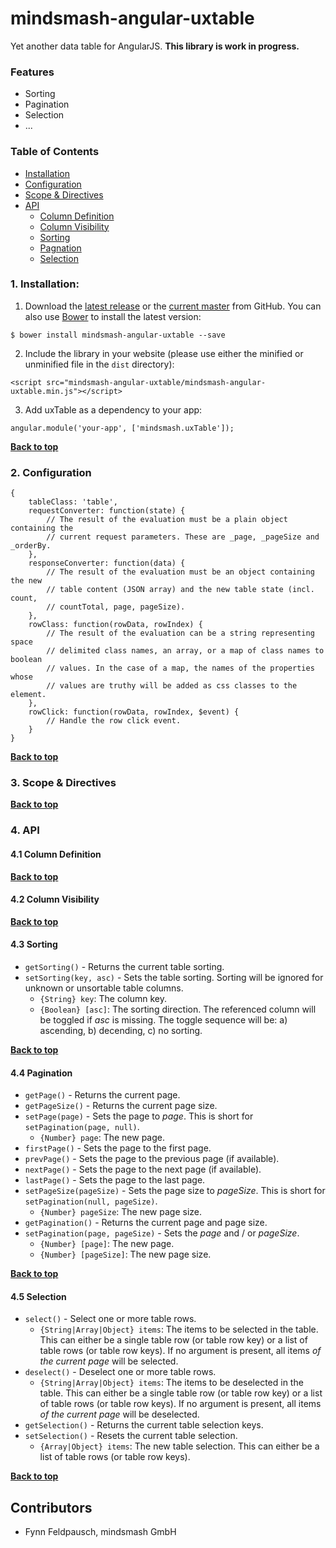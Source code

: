 # mindsmash-angular-uxtable
Yet another data table for AngularJS. **This library is work in progress.**

### Features

* Sorting
* Pagination
* Selection
* ...

### Table of Contents

   - [Installation](#1-installation)
   - [Configuration](#2-configuration)
   - [Scope & Directives](#3-scope--directives)
   - [API](#4-api)
      - [Column Definition](#41-column-definition)
      - [Column Visibility](#42-column-visibility)
      - [Sorting](#43-sorting)
      - [Pagnation](#44-pagination)
      - [Selection](#45-selection)

### 1. Installation:

   1. Download the [latest release](https://github.com/mindsmash/mindsmash-angular-uxtable/releases) or the [current master](https://github.com/mindsmash/mindsmash-angular-uxtable/archive/master.zip) from GitHub. You can also use [Bower](http://bower.io) to install the latest version:
   ```
   $ bower install mindsmash-angular-uxtable --save
   ```
   
   2. Include the library in your website (please use either the minified or unminified file in the `dist` directory):
   ```
   <script src="mindsmash-angular-uxtable/mindsmash-angular-uxtable.min.js"></script>
   ```
   
   3. Add uxTable as a dependency to your app:
   ```
   angular.module('your-app', ['mindsmash.uxTable']);
   ```

**[Back to top](#table-of-contents)**

### 2. Configuration

```
{
    tableClass: 'table',
    requestConverter: function(state) {
        // The result of the evaluation must be a plain object containing the
        // current request parameters. These are _page, _pageSize and _orderBy.
    },
    responseConverter: function(data) {
        // The result of the evaluation must be an object containing the new
        // table content (JSON array) and the new table state (incl. count,
        // countTotal, page, pageSize).
    },
    rowClass: function(rowData, rowIndex) {
        // The result of the evaluation can be a string representing space
        // delimited class names, an array, or a map of class names to boolean
        // values. In the case of a map, the names of the properties whose
        // values are truthy will be added as css classes to the element.
    },
    rowClick: function(rowData, rowIndex, $event) {
        // Handle the row click event.
    }
}
```

**[Back to top](#table-of-contents)**

### 3. Scope & Directives

**[Back to top](#table-of-contents)**

### 4. API

#### 4.1 Column Definition

**[Back to top](#table-of-contents)**

#### 4.2 Column Visibility

**[Back to top](#table-of-contents)**

#### 4.3 Sorting

* `getSorting()` - Returns the current table sorting.
* `setSorting(key, asc)` - Sets the table sorting. Sorting will be ignored for unknown or unsortable table columns.
  * `{String} key`: The column key.
  * `{Boolean} [asc]`: The sorting direction. The referenced column will be toggled if *asc* is missing. The toggle sequence will be: a) ascending, b) decending, c) no sorting.

**[Back to top](#table-of-contents)**

#### 4.4 Pagination

* `getPage()` - Returns the current page.
* `getPageSize()` - Returns the current page size.
* `setPage(page)` - Sets the page to *page*. This is short for `setPagination(page, null)`.
  * `{Number} page`: The new page.
* `firstPage()` - Sets the page to the first page.
* `prevPage()` - Sets the page to the previous page (if available).
* `nextPage()` - Sets the page to the next page (if available).
* `lastPage()` - Sets the page to the last page.
* `setPageSize(pageSize)` - Sets the page size to *pageSize*. This is short for `setPagination(null, pageSize)`.
  * `{Number} pageSize`: The new page size.
* `getPagination()` - Returns the current page and page size.
* `setPagination(page, pageSize)` - Sets the *page* and / or *pageSize*.
  * `{Number} [page]`: The new page.
  * `{Number} [pageSize]`: The new page size.

**[Back to top](#table-of-contents)**

#### 4.5 Selection

* `select()` - Select one or more table rows.
  * `{String|Array|Object} items`: The items to be selected in the table. This can either be a single table row (or table row key) or a list of table rows (or table row keys). If no argument is present, all items *of the current page* will be selected.
* `deselect()` - Deselect one or more table rows.
  * `{String|Array|Object} items`: The items to be deselected in the table. This can either be a single table row (or table row key) or a list of table rows (or table row keys). If no argument is present, all items *of the current page* will be deselected.
* `getSelection()` - Returns the current table selection keys.
* `setSelection()` - Resets the current table selection.
  * `{Array|Object} items`: The new table selection. This can either be a list of table rows (or table row keys).

**[Back to top](#table-of-contents)**

## Contributors

   * Fynn Feldpausch, mindsmash GmbH
